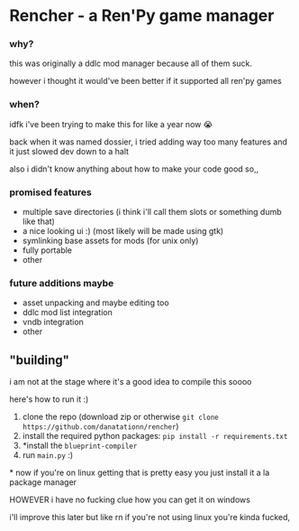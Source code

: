 # Rencher - a Ren'Py game manager

### why?
this was originally a ddlc mod manager because all of them suck.

however i thought it would've been better if it supported all ren'py games

### when?
idfk i've been trying to make this for like a year now 😭

back when it was named dossier, i tried adding way too many features and it just slowed dev down to a halt

also i didn't know anything about how to make your code good so,,

### promised features
* multiple save directories (i think i'll call them slots or something dumb like that)
* a nice looking ui :) (most likely will be made using gtk)
* symlinking base assets for mods (for unix only)
* fully portable
* other

### future additions maybe
* asset unpacking and maybe editing too
* ddlc mod list integration
* vndb integration
* other

## "building"
i am not at the stage where it's a good idea to compile this soooo

here's how to run it :)

1. clone the repo (download zip or otherwise `git clone https://github.com/danatationn/rencher`)
2. install the required python packages: `pip install -r requirements.txt`
3. *install the `blueprint-compiler`
4. run `main.py` :)

\* now if you're on linux getting that is pretty easy you just install it a la package manager

HOWEVER i have no fucking clue how you can get it on windows

i'll improve this later but like rn if you're not using linux you're kinda fucked,